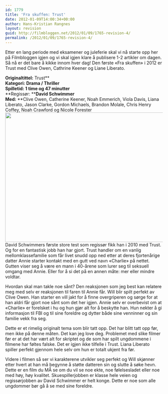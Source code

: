 ```yaml
---
id: 1779
title: 'Fra skuffen: Trust'
date: 2012-01-09T14:00:34+00:00
author: Hans-Kristian Rangnes
layout: revision
guid: http://filmbloggen.net/2012/01/09/1765-revision-4/
permalink: /2012/01/09/1765-revision-4/
---
```

Etter en lang periode med eksamener og juleferie skal vi nå starte opp her på Filmbloggen igjen og vi skal igjen klare å publisere 1-2 artikler om dagen. Så nå er det bare å kikke innom hver dag! Den første &laquo;Fra skuffen&raquo; i 2012 er Trust med Clive Owen, Cathrine Keener og Liane Liberato.<!--more-->

  
**Originaltittel:** Trust**  
**Kategori:** **Drama / Thriller**  
**Spilletid:** **1 time og 47 minutter**  
**Regissør: ****David Schwimmer**  
**Med:** **Clive Owen, Catherine Keener, Noah Emmerich, Viola Davis, Liana Liberato, Jason Clarke, Gordon Michaels, Brandon Molale, Chris Henry Coffey, Noah Crawford og Nicole Forester  
<img class="alignnone size-large wp-image-1767" src="http://filmbloggen.net/wp-content/uploads//2012/01/Trust-620x413.jpg" alt="" width="620" height="413" />  
David Schwimmers første store test som regissør fikk han i 2010 med Trust. Og for en fantastisk jobb han har gjort. Trust handler om en vanlig mellomklassefamilie som får livet snudd opp ned etter at deres fjortenårige datter Annie starter kontakt med en gutt ved navn &laquo;Charlie&raquo; på nettet. Gutten viser seg å være en mann i 40-årene som lurer seg til seksuell omgang med Annie. Eller for å si det på en annen måte: mer eller mindre voldtar.

Hvordan skal man takle noe sånt? Den reaksjonen som jeg best kan relatere meg med selv er reaksjonen til faren til Annie får. Will blir spilt perfekt av Clive Owen. Han starter en vill jakt for å finne overgriperen og sørge for at han aldri får gjort noe sånt som det her igjen. Annie selv er overbevist om at &laquo;Charlie&raquo; er forelsket i hu og hun gjør alt for å beskytte han. Hun nekter å gi informasjon til FBI og til sine foreldre og dytter både sine venninner og sin familie vekk fra seg.

Dette er et rimelig originalt tema som blir tatt opp. Det har blitt tatt opp før, men ikke på denne måten. Det kan jeg love deg. Problemet med slike filmer før er at det har vært alt for skriptet og de som har spilt ungdommene i filmene har føltes falske. Det er igjen ikke tilfelle i Trust. Liana Liberato spiller perfekt gjennom hele selv om hun er totalt ukjent fra før.

Videre i filmen så ser vi karakterene utvikler seg perfekt og Will skjønner etter hvert at han må begynne å støtte datteren sin og slutte å søke hevn. Dette er en film du MÅ se om du vil se noe ekte, noe følelsesladet eller noe med høy, høy kvalitet. Skuespillerjobben er klasse hele veien og regissørjobben av David Schwimmer er helt konge. Dette er noe som alle ungdommer bør gå å se med sine foreldre.